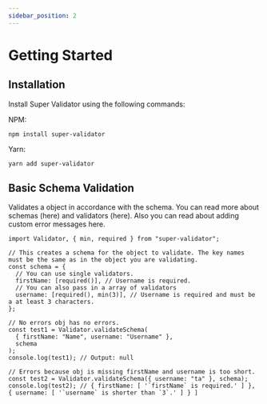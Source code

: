 ```yaml
---
sidebar_position: 2
---
```


# Getting Started

## Installation

Install Super Validator using the following commands:

NPM:

```
npm install super-validator
```

Yarn:

```
yarn add super-validator
```

## Basic Schema Validation

Validates a object in accordance with the schema. You can read more about schemas (here) and validators (here). Also you can read about adding custom error messages here.

```
import Validator, { min, required } from "super-validator";

// This creates a schema for the object to validate. The key names must be the same as in the object you are validating.
const schema = {
  // You can use single validators.
  firstName: [required()], // Username is required.
  // You can also pass in a array of validators
  username: [required(), min(3)], // Username is required and must be a at least 3 characters.
};

// No errors obj has no errors.
const test1 = Validator.validateSchema(
  { firstName: "Name", username: "Username" },
  schema
);
console.log(test1); // Output: null

// Errors because obj is missing firstName and username is too short.
const test2 = Validator.validateSchema({ username: "ta" }, schema);
console.log(test2); // { firstName: [ '`firstName` is required.' ] }, { username: [ '`username` is shorter than `3`.' ] } ]
```
